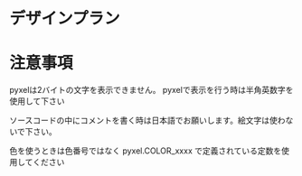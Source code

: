 # デザインプラン

# 注意事項
pyxelは2バイトの文字を表示できません。
pyxelで表示を行う時は半角英数字を使用して下さい

ソースコードの中にコメントを書く時は日本語でお願いします。絵文字は使わないで下さい。

色を使うときは色番号ではなく pyxel.COLOR_xxxx で定義されている定数を使用してください

